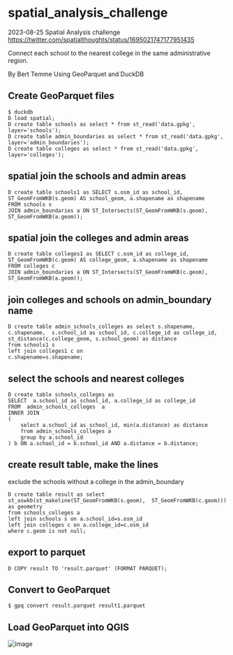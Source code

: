# spatial_analysis_challenge

2023-08-25
Spatial Analysis challenge
https://twitter.com/spatialthoughts/status/1695021747177951435

Connect each school to the nearest college in the same administrative region. 

By Bert Temme
Using GeoParquet and DuckDB

## Create GeoParquet files
```
$ duckdb 
D load spatial;
D create table schools as select * from st_read('data.gpkg', layer='schools');
D create table admin_boundaries as select * from st_read('data.gpkg', layer='admin_boundaries');
D create table colleges as select * from st_read('data.gpkg', layer='colleges');
```
## spatial join the schools and admin areas

```
D create table schools1 as SELECT s.osm_id as school_id, ST_GeomFromWKB(s.geom) AS school_geom, a.shapename as shapename
FROM schools s
JOIN admin_boundaries a ON ST_Intersects(ST_GeomFromWKB(s.geom), ST_GeomFromWKB(a.geom));
```

## spatial join the colleges and admin areas

```
D create table colleges1 as SELECT c.osm_id as college_id, ST_GeomFromWKB(c.geom) AS college_geom, a.shapename as shapename
FROM colleges c
JOIN admin_boundaries a ON ST_Intersects(ST_GeomFromWKB(c.geom), ST_GeomFromWKB(a.geom));
```

## join colleges and schools on admin_boundary name

```
D create table admin_schools_colleges as select s.shapename, c.shapename,  s.school_id as school_id, c.college_id as college_id, st_distance(c.college_geom, s.school_geom) as distance 
from schools1 s 
left join colleges1 c on 
c.shapename=s.shapename; 
```

## select the schools and nearest colleges

```
D create table schools_colleges as 
SELECT  a.school_id as school_id, a.college_id as college_id
FROM  admin_schools_colleges  a
INNER JOIN
(
    select a.school_id as school_id, min(a.distance) as distance
    from admin_schools_colleges a
    group by a.school_id
) b ON a.school_id = b.school_id AND a.distance = b.distance;
```

## create result table, make the lines

exclude the schools without a college in the admin_boundary

```
D create table result as select st_aswkb(st_makeline(ST_GeomFromWKB(s.geom),  ST_GeomFromWKB(c.geom))) as geometry
from schools_colleges a
left join schools s on a.school_id=s.osm_id
left join colleges c on a.college_id=c.osm_id
where c.geom is not null;
```

## export to parquet

```
D COPY result TO 'result.parquet' (FORMAT PARQUET);
```

## Convert to GeoParquet

```
$ gpq convert result.parquet result1.parquet
```

## Load GeoParquet into QGIS

![image](https://github.com/bertt/spatial_analysis_challenge/assets/538812/2685612d-c48c-43f9-83dd-4dd386d7478c)
